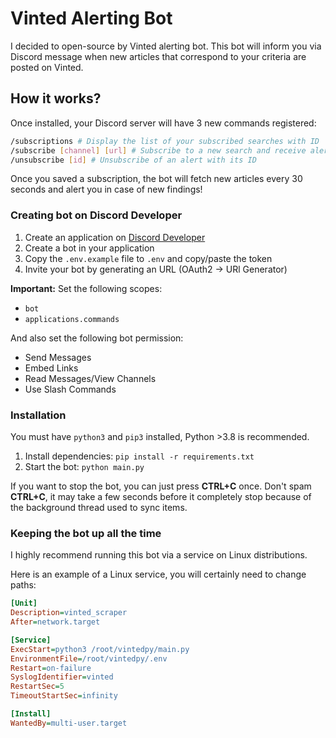 # Vinted Alerting Bot

I decided to open-source by Vinted alerting bot. This bot will inform you via Discord message when new articles that correspond to your criteria are posted on Vinted.

## How it works?

Once installed, your Discord server will have 3 new commands registered:

```sh
/subscriptions # Display the list of your subscribed searches with ID
/subscribe [channel] [url] # Subscribe to a new search and receive alerts in a channel
/unsubscribe [id] # Unsubscribe of an alert with its ID
```

Once you saved a subscription, the bot will fetch new articles every 30 seconds and alert you in case of new findings!

### Creating bot on Discord Developer

1. Create an application on [Discord Developer](https://discord.com/developers/applications)
2. Create a bot in your application
3. Copy the `.env.example` file to `.env` and copy/paste the token
4. Invite your bot by generating an URL (OAuth2 -> URl Generator)

**Important:** Set the following scopes:

- `bot`
- `applications.commands`

And also set the following bot permission:

- Send Messages
- Embed Links
- Read Messages/View Channels
- Use Slash Commands

### Installation

You must have `python3` and `pip3` installed, Python >3.8 is recommended.

1. Install dependencies: `pip install -r requirements.txt`
2. Start the bot: `python main.py`

If you want to stop the bot, you can just press **CTRL+C** once. Don't spam **CTRL+C**, it may take a few seconds before it completely stop because of the background thread used to sync items.

### Keeping the bot up all the time

I highly recommend running this bot via a service on Linux distributions.

Here is an example of a Linux service, you will certainly need to change paths:

```ini
[Unit]
Description=vinted_scraper
After=network.target

[Service]
ExecStart=python3 /root/vintedpy/main.py
EnvironmentFile=/root/vintedpy/.env
Restart=on-failure
SyslogIdentifier=vinted
RestartSec=5
TimeoutStartSec=infinity

[Install]
WantedBy=multi-user.target
```
